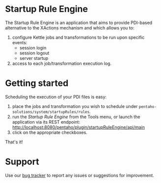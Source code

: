 Startup Rule Engine
=============

The Startup Rule Engine is an application that aims to provide PDI-based alternative to the XActions mechanism and which allows you to:

1. configure Kettle jobs and transformations to be run upon specific events: 
    * session login
    * session logout
    * server startup
2. access to each job/transformation execution log.

# Getting started

Scheduling the execution of your PDI files is easy:

1. place the jobs and transformation you wish to schedule under `pentaho-solutions/system/startupRules/rules`.
2. run the *Startup Rule Engine* from the Tools menu, or launch the application via its REST endpoint: [http://localhost:8080/pentaho/plugin/startupRuleEngine/api/main](http://localhost:8080/pentaho/plugin/startupRuleEngine/api/main)
3. click on the appropriate checkboxes.

That's it!


# Support

Use our [bug tracker](http://redmine.webdetails.org/projects/sre) to report
any issues or suggestions for improvement.